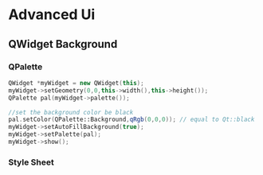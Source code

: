 # Advanced Ui

## QWidget Background
### QPalette
```cpp
QWidget *myWidget = new QWidget(this);
myWidget->setGeometry(0,0,this->width(),this->height());
QPalette pal(myWidget->palette());

//set the background color be black
pal.setColor(QPalette::Background,qRgb(0,0,0)); // equal to Qt::black
myWidget->setAutoFillBackground(true);
myWidget->setPalette(pal);
myWidget->show();
```
### Style Sheet

